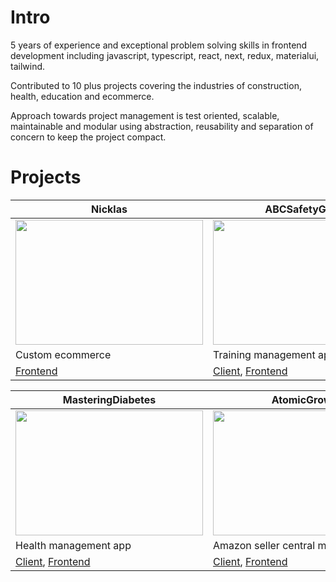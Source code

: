 # Intro
5 years of experience and exceptional problem solving skills in frontend development including javascript, typescript, react, next, redux, materialui, tailwind.

Contributed to 10 plus projects covering the industries of construction, health, education and ecommerce.

Approach towards project management is test oriented, scalable, maintainable and modular using abstraction, reusability and separation of concern to keep the project compact.

# Projects

| Nicklas | ABCSafetyGroup | AEDP Institute |
|-----------|-----------|-----------|
| <img src="https://github.com/user-attachments/assets/bca993c1-5161-44af-94bf-1bc4b17ed782" width="300" height="200"/> | <img src="https://github.com/user-attachments/assets/f9b1bff9-9aca-4d76-8dd5-1ea2b4d6286a" width="300" height="200"/> | <img src="https://github.com/user-attachments/assets/9dc321d3-d912-4897-b1f8-f8c6634d9a24" width="300" height="200"/> |
| Custom ecommerce | Training management app | Health management app |
| [Frontend](https://github.com/rahu7v3rma/np-frontend) | [Client](https://www.abcsafetygroup.com), [Frontend](https://github.com/rahu7v3rma/abc-safety-group-web) | [Client](https://aedpinstitute.org/), [Frontend](https://github.com/rahu7v3rma/aedp-frontend) |

| MasteringDiabetes | AtomicGrowth |
|-----------|-----------|
| <img src="https://github.com/user-attachments/assets/7042e29c-962e-46db-b520-1422cd983f5c" width="300" height="200"/> | <img src="https://github.com/user-attachments/assets/531374c8-bebd-4755-aa52-8abdb71a3e59" width="300" height="200"/> |
| Health management app | Amazon seller central management app |
| [Client](https://www.masteringdiabetes.org/), [Frontend](https://github.com/rahu7v3rma/md-coach-dashboard) | [Client](https://www.atomic-growth.com), [Frontend](https://github.com/rahu7v3rma/atomic-frontend) |
